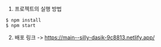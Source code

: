 1. 프로젝트의 실행 방법
```
$ npm install
$ npm start
```


2. 배포 링크 ->   https://main--silly-dasik-9c8813.netlify.app/





